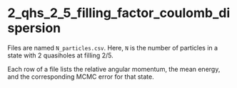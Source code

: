 # 2_qhs_2_5_filling_factor_coulomb_dispersion

Files are named `N_particles.csv`. Here, `N` is the number of particles in a state with 2 quasiholes at filling 2/5.

Each row of a file lists the relative angular momentum, the mean energy, and the corresponding MCMC error for that state.
